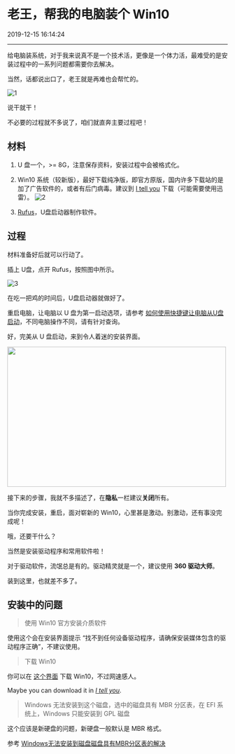 # 老王，帮我的电脑装个 Win10

2019-12-15 16:14:24

---
给电脑装系统，对于我来说真不是一个技术活，更像是一个体力活，最难受的是安装过程中的一系列问题都需要你去解决。

当然，话都说出口了，老王就是再难也会帮忙的。

![1](https://i.loli.net/2019/12/15/PiEDwANhX64ctRV.jpg)

说干就干！

不必要的过程就不多说了，咱们就直奔主要过程吧！

## 材料

1. U 盘一个，>= 8G，注意保存资料，安装过程中会被格式化。

2. Win10 系统（较新版），最好下载纯净版，即官方原版，国内许多下载站的是加了广告软件的，或者有后门病毒。建议到 [I tell you](https://msdn.itellyou.cn/) 下载（可能需要使用迅雷）。
![2](https://i.loli.net/2019/12/15/h91KP5gaACdolTV.png)

3. [Rufus](https://rufus.ie/)，U盘启动器制作软件。

## 过程

材料准备好后就可以行动了。

插上 U盘，点开 Rufus，按照图中所示。

![3](https://i.loli.net/2019/12/15/tIk5A19LqhJovgX.png)

在吃一把鸡的时间后，U盘启动器就做好了。

重启电脑，让电脑以 U 盘为第一启动选项，请参考 [如何使用快捷键让电脑从U盘启动](https://zhuanlan.zhihu.com/p/25716862)，不同电脑操作不同，请有针对查询。

好，完美从 U 盘启动，来到令人着迷的安装界面。

<img width = '500' height ='320' src ="https://i.loli.net/2019/12/15/ipmEWMUlIedkF1X.png" />

接下来的步骤，我就不多描述了，在**隐私**一栏建议**关闭**所有。

当你完成安装，重启，面对崭新的 Win10，心里甚是激动。别激动，还有事没完成呢！

哦，还要干什么？

当然是安装驱动程序和常用软件啦！

对于驱动软件，流氓总是有的。驱动精灵就是一个，建议使用 **360 驱动大师**。

装到这里，也就差不多了。

## 安装中的问题

> 使用 Win10 官方安装介质软件

使用这个会在安装界面提示 “找不到任何设备驱动程序，请确保安装媒体包含的驱动程序正确”，不建议使用。

> 下载 Win10

你可以在 [这个界面](https://www.microsoft.com/zh-cn/software-download/windows10ISO) 下载 Win10，不过网速感人。

Maybe you can download it in *[I tell you](https://msdn.itellyou.cn/)*.

> Windows 无法安装到这个磁盘，选中的磁盘具有 MBR 分区表，在 EFI 系统上，Windows 只能安装到 GPL 磁盘

这个应该是新硬盘的问题，新硬盘一般默认是 MBR 格式。

参考 [Windows无法安装到磁盘磁盘具有MBR分区表的解决](https://jingyan.baidu.com/article/fec4bce2a8b9d6f2618d8bba.html)
